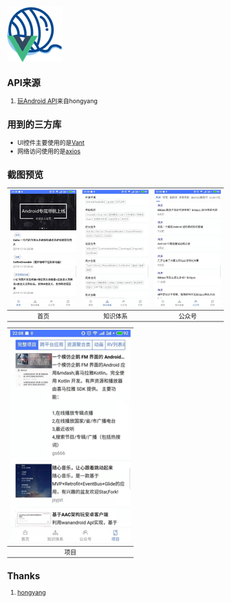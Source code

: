 <img src="/screen_shot/icon.png">

## API来源

1. [玩Android API](https://www.wanandroid.com/blog/show/2)来自hongyang

## 用到的三方库

- UI控件主要使用的是[Vant](https://youzan.github.io/vant/?source=vuejsorg#/zh-CN/)
- 网络访问使用的是[axios](https://github.com/axios/axios)


## 截图预览

| <img src="/screen_shot/main_page.jpg" width="280" alt=""/> | <img src="/screen_shot/knowledge_tree.jpg" width="280" alt="知识体系"/> | <img src="/screen_shot/wx_account.jpg" width="280" alt="公众号"/> |
| :----------------------------------------------------------: | :----------------------------------------------------------: | :----------------------------------------------------------: |
|                             首页                             |                           知识体系                           |                            公众号                            |

| <img src="/screen_shot/project.jpg" width="280" alt="项目"/> 
| :----------------------------------------------------------: 
|                             项目                             |  

## Thanks

1. [hongyang](https://github.com/hongyangAndroid)
